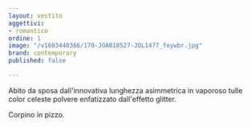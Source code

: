 ```yaml
---
layout: vestito
aggettivi:
- romantico
ordine: 1
image: "/v1603440366/170-JOAB18527-JOL1477_foywbr.jpg"
brand: contemporary
published: false

---
```

Abito da sposa dall'innovativa lunghezza asimmetrica in vaporoso tulle color celeste polvere enfatizzato dall'effetto glitter.

Corpino in pizzo.